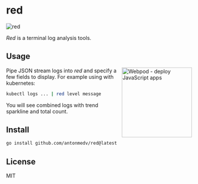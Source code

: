 # red

![red](https://user-images.githubusercontent.com/141232/54882450-bb85b200-4e8c-11e9-8bd9-37cf43b5b1ed.gif)

_Red_ is a terminal log analysis tools.

## Usage

<a href="https://webpod.dev/?from=red"><img src="https://webpod.dev/img/banner.png" alt="Webpod - deploy JavaScript apps" width="190" align="right"></a>

Pipe JSON stream logs into _red_ and specify a few fields to display. For example using with kubernetes:

```bash
kubectl logs ... | red level message
```

You will see combined logs with trend sparkline and total count.

## Install

```bash
go install github.com/antonmedv/red@latest
```

## License

MIT
